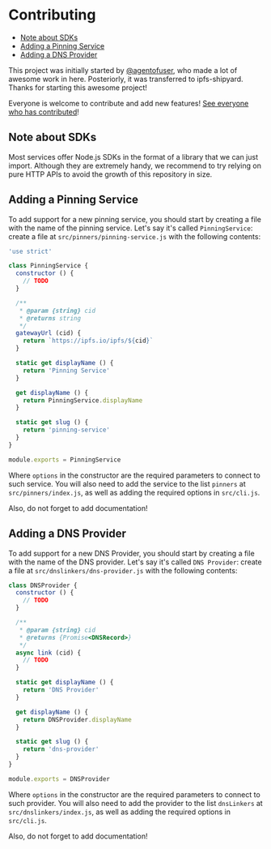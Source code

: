 # Contributing

- [Note about SDKs](#note-about-sdks)
- [Adding a Pinning Service](#adding-a-pinning-service)
- [Adding a DNS Provider](#adding-a-dns-provider)

This project was initially started by
[@agentofuser](https://github.com/agentofuser), who made a lot of awesome work
in here. Posteriorly, it was transferred to ipfs-shipyard. Thanks for starting
this awesome project!

Everyone is welcome to contribute and add new features! [See everyone who has
contributed](https://github.com/ipfs-shipyard/ipfs-deploy/graphs/contributors)!

## Note about SDKs

Most services offer Node.js SDKs in the format of a library that we can just
import. Although they are extremely handy, we recommend to try relying on pure
HTTP APIs to avoid the growth of this repository in size.

## Adding a Pinning Service

To add support for a new pinning service, you should start by creating a file
with the name of the pinning service. Let's say it's called `PinningService`:
create a file at `src/pinners/pinning-service.js` with the following contents:

```javascript
'use strict'

class PinningService {
  constructor () {
    // TODO
  }

  /**
   * @param {string} cid
   * @returns string
   */
  gatewayUrl (cid) {
    return `https://ipfs.io/ipfs/${cid}`
  }

  static get displayName () {
    return 'Pinning Service'
  }

  get displayName () {
    return PinningService.displayName
  }

  static get slug () {
    return 'pinning-service'
  }
}

module.exports = PinningService
```

Where `options` in the constructor are the required parameters to connect to
such service. You will also need to add the service to the list `pinners` at
`src/pinners/index.js`, as well as adding the required options in `src/cli.js`.

Also, do not forget to add documentation!

## Adding a DNS Provider

To add support for a new DNS Provider, you should start by creating a file with
the name of the DNS provider. Let's say it's called `DNS Provider`: create a
file at `src/dnslinkers/dns-provider.js` with the following contents:

```javascript
class DNSProvider {
  constructor () {
    // TODO
  }

  /**
   * @param {string} cid
   * @returns {Promise<DNSRecord>}
   */
  async link (cid) {
    // TODO
  }

  static get displayName () {
    return 'DNS Provider'
  }

  get displayName () {
    return DNSProvider.displayName
  }

  static get slug () {
    return 'dns-provider'
  }
}

module.exports = DNSProvider

```

Where `options` in the constructor are the required parameters to connect to
such provider. You will also need to add the provider to the list `dnsLinkers`
at `src/dnslinkers/index.js`, as well as adding the required options in
`src/cli.js`.

Also, do not forget to add documentation!